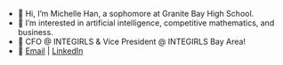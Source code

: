 - 👋 Hi, I’m Michelle Han, a sophomore at Granite Bay High School.
- 🧠 I’m interested in artificial intelligence, competitive mathematics, and business.
- 🌉 CFO @ INTEGIRLS & Vice President @ INTEGIRLS Bay Area! 
- 💌 [Email](mailto:michellehan2007agt@gmail.com?%20Source%20Han%20Sans) | [LinkedIn](https://www.linkedin.com/in/michellehhan/)

<!---
michellehhan/michellehhan is a ✨ special ✨ repository because its `README.md` (this file) appears on your GitHub profile.
You can click the Preview link to take a look at your changes.
--->
